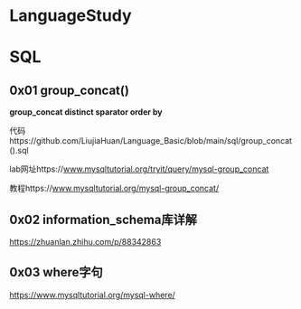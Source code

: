 # LanguageStudy

# SQL

## 0x01 group_concat()
**group_concat distinct sparator    order by**

代码https://github.com/LiujiaHuan/Language_Basic/blob/main/sql/group_concat().sql

lab网址https://www.mysqltutorial.org/tryit/query/mysql-group_concat

教程https://www.mysqltutorial.org/mysql-group_concat/

## 0x02  information_schema库详解
https://zhuanlan.zhihu.com/p/88342863

## 0x03 where字句
https://www.mysqltutorial.org/mysql-where/
